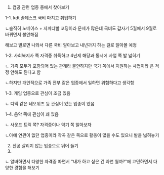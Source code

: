 
1. 컴공 관련 업종 중에서 찾아보기

1-1. kdt 솔데스크 국비 마치고 취업하기

ㄴ솔직히 노베이스 + 지피티빨 코딩이라 문제가 많은데 국비도 갑자기 5월에서 9월로 바뀌면서 불안해짐

해보고 별로면 나와서 다른 국비 알아보고 내년까지 하는 걸로 알아볼 예정





1-2. 사회복지사 쪽 자격증 취득하고 4년제 해당과 동시에 사업 쪽 발 넓히기

ㄴ 가족 모두가 포함되어 있는 관계라 불안하지만 국가 쪽에서 지원하는 사업이라 큰 걱정 안해도 된다고 함

ㄴ하지만 개인적으로 가족 전부 같은 업종에서 일하면 위험하다고 생각함






1-3. 게임 업종으로 관심이 조금 있음

ㄴ 디맥 같은 네오위즈 등 관심이 있는 업종이 있음






1-4. 음악 쪽에 관심이 꽤 있음

ㄴ 사운드 트랙 쪽? 자격증이나 악기 쪽 알아보자

ㄴ아예 연관이 없던 업종이라 작곡 같은 쪽으로 활동이 많을 수도 있으니 발을 넓혀놓기









2. 전공 살리지 않는 업종으로 뛰어 들기
3. 
ㄴ 알바하면서 다양한 자격증 따면서 "내가 하고 싶은 건 과연 뭘까?"에 고민하면서 다양한 경험을 해보기
